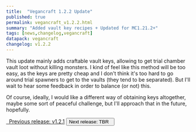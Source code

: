 ```yaml
---
title:  "Vegancraft 1.2.2 Update"
published: true
permalink: vegancraft_v1.2.2.html
summary: "Added vault key recipes + Updated for MC1.21.2+"
tags: [news,changelog,vegancraft]
datapack: vegancraft
changelog: v1.2.2
---
```


This update mainly adds craftable vault keys, allowing to get trial chamber vault loot without killing monsters. I kind of feel like this method will be too easy, as the keys are pretty cheap and I don't think it's too hard to go around trial spawners to get to the vaults (they tend to be separated). But I'll wait to hear some feedback in order to balance (or not) this.

Of course, ideally, I would like a different way of obtaining keys altogether, maybe some sort of peaceful challenge, but I'll approach that in the future, hopefully.

<div class="btn-group">
    <a href="vegancraft_v1.2.1.html" role="button" class="btn btn-primary"><i class="fa fa-caret-left"></i>&nbsp; Previous release: v1.2.1</a>
    <button role="button" class="btn btn-default disabled">Next release: TBR &nbsp;<i class="fa fa-caret-right"></i> </button>
</div>